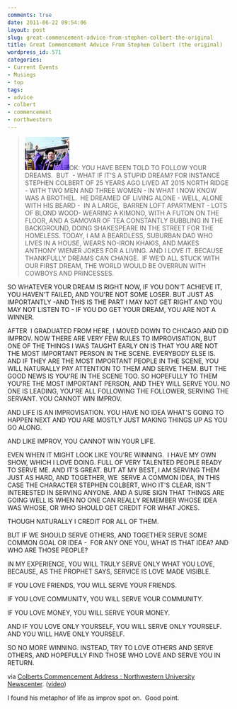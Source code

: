 ```yaml
---
comments: true
date: 2011-06-22 09:54:06
layout: post
slug: great-commencement-advice-from-stephen-colbert-the-original
title: Great Commencement Advice From Stephen Colbert (the original)
wordpress_id: 571
categories:
- Current Events
- Musings
- top
tags:
- advice
- colbert
- commencement
- northwestern
---
```


> [![Stephen Colbert at Northwestern University Commencement 2011](/wp-content/uploads/2011/06/colbert.jpg)](http://vimeo.com/25255379)OK: YOU HAVE BEEN TOLD TO FOLLOW YOUR DREAMS.  BUT  - WHAT IF IT'S A STUPID DREAM? FOR INSTANCE STEPHEN COLBERT OF 25 YEARS AGO LIVED AT 2015 NORTH RIDGE - WITH TWO MEN AND THREE WOMEN - IN WHAT I NOW KNOW WAS A BROTHEL.  HE DREAMED OF LIVING ALONE - WELL, ALONE WITH HIS BEARD -  IN A LARGE,  BARREN LOFT APARTMENT - LOTS OF BLOND WOOD- WEARING A KIMONO, WITH A FUTON ON THE FLOOR, AND A SAMOVAR OF TEA CONSTANTLY BUBBLING IN THE BACKGROUND, DOING SHAKESPEARE IN THE STREET FOR THE HOMELESS. TODAY, I AM A BEARDLESS, SUBURBAN DAD WHO LIVES IN A HOUSE, WEARS NO-IRON KHAKIS, AND MAKES ANTHONY WIENER JOKES FOR A LIVING. AND I LOVE IT. BECAUSE THANKFULLY DREAMS CAN CHANGE.  IF WE'D ALL STUCK WITH OUR FIRST DREAM, THE WORLD WOULD BE OVERRUN WITH COWBOYS AND PRINCESSES.

SO WHATEVER YOUR DREAM IS RIGHT NOW, IF YOU DON'T ACHIEVE IT, YOU HAVEN'T FAILED, AND YOU'RE NOT SOME LOSER. BUT JUST AS IMPORTANTLY -AND THIS IS THE PART I MAY NOT GET RIGHT AND YOU MAY NOT LISTEN TO - IF YOU DO GET YOUR DREAM, YOU ARE NOT A WINNER.

AFTER  I GRADUATED FROM HERE, I MOVED DOWN TO CHICAGO AND DID IMPROV. NOW THERE ARE VERY FEW RULES TO IMPROVISATION, BUT ONE OF THE THINGS I WAS TAUGHT EARLY ON IS THAT YOU ARE NOT THE MOST IMPORTANT PERSON IN THE SCENE. EVERYBODY ELSE IS. AND IF THEY ARE THE MOST IMPORTANT PEOPLE IN THE SCENE, YOU WILL NATURALLY PAY ATTENTION TO THEM AND SERVE THEM. BUT THE GOOD NEWS IS YOU'RE IN THE SCENE TOO. SO HOPEFULLY TO THEM YOU'RE THE MOST IMPORTANT PERSON, AND THEY WILL SERVE YOU. NO ONE IS LEADING, YOU'RE ALL FOLLOWING THE FOLLOWER, SERVING THE SERVANT. YOU CANNOT WIN IMPROV.

AND LIFE IS AN IMPROVISATION. YOU HAVE NO IDEA WHAT'S GOING TO HAPPEN NEXT AND YOU ARE MOSTLY JUST MAKING THINGS UP AS YOU GO ALONG.

AND LIKE IMPROV, YOU CANNOT WIN YOUR LIFE.

EVEN WHEN IT MIGHT LOOK LIKE YOU'RE WINNING.  I HAVE MY OWN SHOW, WHICH I LOVE DOING. FULL OF VERY TALENTED PEOPLE READY TO SERVE ME. AND IT'S GREAT. BUT AT MY BEST, I AM SERVING THEM JUST AS HARD, AND TOGETHER, WE  SERVE A COMMON IDEA, IN THIS CASE THE CHARACTER STEPHEN COLBERT, WHO IT'S CLEAR, ISN'T INTERESTED IN SERVING ANYONE. AND A SURE SIGN THAT THINGS ARE GOING WELL IS WHEN NO ONE CAN REALLY REMEMBER WHOSE IDEA WAS WHOSE, OR WHO SHOULD GET CREDIT FOR WHAT JOKES.

THOUGH NATURALLY I CREDIT FOR ALL OF THEM.

BUT IF WE SHOULD SERVE OTHERS, AND TOGETHER SERVE SOME COMMON GOAL OR IDEA -  FOR ANY ONE YOU, WHAT IS THAT IDEA? AND WHO ARE THOSE PEOPLE?

IN MY EXPERIENCE, YOU WILL TRULY SERVE ONLY WHAT YOU LOVE, BECAUSE, AS THE PROPHET SAYS, SERVICE IS LOVE MADE VISIBLE.

IF YOU LOVE FRIENDS, YOU WILL SERVE YOUR FRIENDS.

IF YOU LOVE COMMUNITY, YOU WILL SERVE YOUR COMMUNITY.

IF YOU LOVE MONEY, YOU WILL SERVE YOUR MONEY.

AND IF YOU LOVE ONLY YOURSELF, YOU WILL SERVE ONLY YOURSELF. AND YOU WILL HAVE ONLY YOURSELF.

SO NO MORE WINNING. INSTEAD, TRY TO LOVE OTHERS AND SERVE OTHERS, AND HOPEFULLY FIND THOSE WHO LOVE AND SERVE YOU IN RETURN.


via [Colberts Commencement Address : Northwestern University Newscenter](http://www.northwestern.edu/newscenter/stories/2011/06/colbert-speech-text.html). ([video](http://vimeo.com/25255379))

I found his metaphor of life as improv spot on.  Good point.
